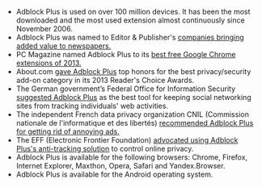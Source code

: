 * Adblock Plus is used on over 100 million devices. It has been the most downloaded and the most used extension almost continuously since November 2006.
* Adblock Plus was named to Editor & Publisher's [companies bringing added value to newspapers.](http://www.editorandpublisher.com/Features/Article/Companies-Bringing-Added-Value-to-Newspapers)
* PC Magazine named Adblock Plus to its [best free Google Chrome extensions of 2013.](http://www.pcmag.com/article2/0,2817,2406133,00.asp)
* About.com [gave Adblock Plus](http://browsers.about.com/od/allaboutwebbrowsers/ss/The-2013-Readers-Choice-Awards-Winners-Web-Browsers_7.htm) top honors for the best privacy/security add-on category in its 2013 Reader's Choice Awards.
* The German government’s Federal Office for Information Security [suggested Adblock Plus](https://www.bsi-fuer-buerger.de/BSIFB/DE/SicherheitImNetz/SozialeNetze/Basisschutz/SicherePC/sicherepc_node.html) as the best tool for keeping social networking sites from tracking individuals' web activities.
* The independent French data privacy organization CNIL (Commission nationale de l'informatique et des libertés) [recommended Adblock Plus for getting rid of annoying ads.](http://www.cnil.fr/linstitution/actualite/article/article/recommandation-sur-les-cookies-quelles-obligations-pour-les-responsables-de-sites-quels-conseils/)
* The EFF (Electronic Frontier Foundation) [advocated using Adblock Plus's anti-tracking solution](https://www.eff.org/deeplinks/2012/04/4-simple-changes-protect-your-privacy-online) to control online privacy.
* Adblock Plus is available for the following browsers: Chrome, Firefox, Internet Explorer, Maxthon, Opera, Safari and Yandex.Browser.
* Adblock Plus is available for the Android operating system.
